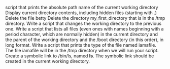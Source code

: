 script that prints the absolute path name of the current working directory
Display current directory contents, including hidden files (starting with .)
Delete the file betty
Delete the directory my_first_directory that is in the /tmp directory.
Write a script that changes the working directory to the previous one.
Write a script that lists all files (even ones with names beginning with a period character, which are normally hidden) in the current directory and the parent of the working directory and the /boot directory (in this order), in long format.
Write a script that prints the type of the file named iamafile. The file iamafile will be in the /tmp directory when we will run your script.
Create a symbolic link to /bin/ls, named __ls__. The symbolic link should be created in the current working directory.
